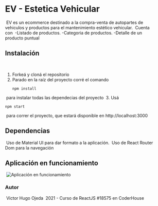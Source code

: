 # EV - Estetica Vehicular
​
EV es un ecommerce destinado a la compra-venta de autopartes de vehiculos y productos para el mantenimiento estético vehicular.
​
Cuenta con
​
-Listado de productos.
-Categoria de productos.
-Detalle de un producto puntual
​
## Instalación
​
1. Forkeá y cloná el repositorio
​
2. Parado en la raíz del proyecto corré el comando 
​
   ```
   npm install
   ```
​
    para instalar todas las dependecias del proyecto
​
3. Usá 
​
   ```
   npm start
   ```
​
    para correr el proyecto, que estará disponible en http://localhost:3000
​
​
​
## Dependencias
​
Uso de Material UI  para dar formato a la aplicación.
​
Uso de React Router Dom para la navegación
​
​
​
## Aplicación en funcionamiento
​
![Aplicación en funcionamiento]()
​
### Autor
​
Victor Hugo Ojeda
​
2021 - Curso de ReactJS #18575 en CoderHouse 
